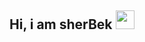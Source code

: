 ## Hi, i am sherBek <img src="https://media1.giphy.com/media/D9fheEHDnZQRfjGUsS/giphy.webp?cid=790b76115zgtg37qc5p13nx2y53i3jl2hed8dxehb2u3qpv6&ep=v1_gifs_search&rid=giphy.webp&ct=g" width="30px">
